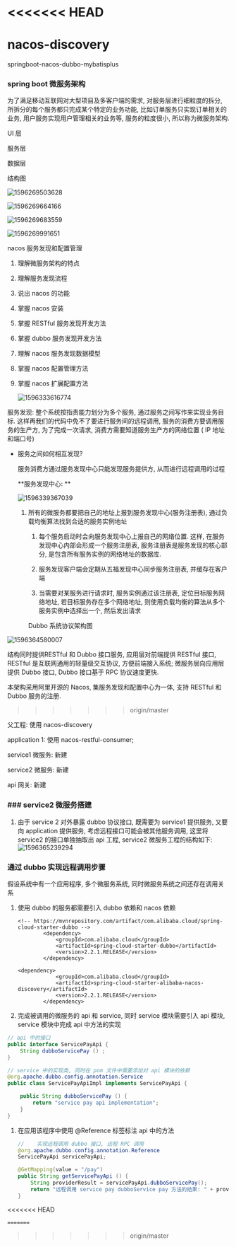 <<<<<<< HEAD
=======
# nacos-discovery
springboot-nacos-dubbo-mybatisplus

###  spring boot 微服务架构

为了满足移动互联网对大型项目及多客户端的需求, 对服务层进行细粒度的拆分, 所拆分的每个服务都只完成某个特定的业务功能, 比如订单服务只实现订单相关的业务, 用户服务实现用户管理相关的业务等, 服务的粒度很小, 所以称为微服务架构.

UI 层

服务层

数据层

结构图

![1596269503628](mdimg/1596269503628.png)

![1596269664166](mdimg/1596269664166.png)

![1596269683559](mdimg/1596269683559.png)

![1596269991651](mdimg/1596269991651.png)

nacos 服务发现和配置管理

1. 理解微服务架构的特点

2. 理解服务发现流程

3. 说出 nacos 的功能

4. 掌握 nacos 安装

5. 掌握 RESTful 服务发现开发方法

6. 掌握 dubbo 服务发现开发方法

7. 理解 nacos 服务发现数据模型

8. 掌握 nacos 配置管理方法

9. 掌握 nacos 扩展配置方法

   ![1596333616774](mdimg/1596333616774.png)

服务发现: 整个系统按指责能力划分为多个服务, 通过服务之间写作来实现业务目标. 这样再我们的代码中免不了要进行服务间的远程调用, 服务的消费方要调用服务的生产方, 为了完成一次请求, 消费方需要知道服务生产方的网络位置 ( IP 地址和端口号)

* 服务之间如何相互发现?

  服务消费方通过服务发现中心只能发现服务提供方, 从而进行远程调用的过程

  **服务发现中心: **

  ![1596339367039](mdimg/%E6%9C%8D%E5%8A%A1%E5%8F%91%E7%8E%B0%E4%B8%AD%E5%BF%83)

  1. 所有的微服务都要把自己的地址上报到服务发现中心(服务注册表), 通过负载均衡算法找到合适的服务实例地址

     1) 每个服务启动时会向服务发现中心上报自己的网络位置. 这样, 在服务发现中心内部会形成一个服务注册表, 服务注册表是服务发现的核心部分, 是包含所有服务实例的网络地址的数据库.

     2) 服务发现客户端会定期从五福发现中心同步服务注册表, 并缓存在客户端

     3) 当需要对某服务进行请求时, 服务实例通过该注册表, 定位目标服务网络地址, 若目标服务存在多个网络地址, 则使用负载均衡的算法从多个服务实例中选择出一个, 然后发出请求

     Dubbo 系统协议架构图

![1596364580007](mdimg/dubbo.jpg)

结构同时提供RESTful 和 Dubbo 接口服务, 应用层对前端提供 RESTful 接口, RESTful 是互联网通用的轻量级交互协议, 方便前端接入系统; 微服务层向应用层提供 Dubbo 接口, Dubbo 接口基于 RPC 协议速度更快.

本架构采用阿里开源的 Nacos, 集服务发现和配置中心为一体, 支持 RESTful 和 Dubbo 服务的注册.
>>>>>>> origin/master

父工程: 使用 nacos-discovery

application 1: 使用 nacos-restful-consumer;

service1 微服务: 新建

service2 微服务: 新建

api 网关: 新建

### ### service2 微服务搭建

1. 由于 service 2 对外暴露 dubbo 协议接口, 既需要为 service1 提供服务, 又要向 application 提供服务, 考虑远程接口可能会被其他服务调用, 这里将 service2 的接口单独抽取出 api 工程, service2 微服务工程的结构如下: ![1596365239294](mdimg/service2%20%E5%BE%AE%E6%9C%8D%E5%8A%A1%E6%9E%B6%E6%9E%84%E5%9B%BE.jpg)

### 通过 dubbo 实现远程调用步骤

假设系统中有一个应用程序, 多个微服务系统, 同时微服务系统之间还存在调用关系

1. 使用 dubbo 的服务都需要引入 dubbo 依赖和 nacos 依赖

   ```
   <!-- https://mvnrepository.com/artifact/com.alibaba.cloud/spring-cloud-starter-dubbo -->
           <dependency>
               <groupId>com.alibaba.cloud</groupId>
               <artifactId>spring-cloud-starter-dubbo</artifactId>
               <version>2.2.1.RELEASE</version>
           </dependency>
           
   <dependency>
               <groupId>com.alibaba.cloud</groupId>
               <artifactId>spring-cloud-starter-alibaba-nacos-discovery</artifactId>
               <version>2.2.1.RELEASE</version>
           </dependency>
   ```

   

2. 完成被调用的微服务的 api 和 service, 同时 service 模块需要引入 api 模块, service 模块中完成 api 中方法的实现

```java
// api 中的接口
public interface ServicePayApi {
    String dubboServicePay () ;
}
```

```java
// service 中的实现类, 同时在 pom 文件中需要添加对 api 模块的依赖
@org.apache.dubbo.config.annotation.Service
public class ServicePayApiImpl implements ServicePayApi {

    public String dubboServicePay () {
        return "service pay api implementation";
    }
}
```



1. 在应用该程序中使用 @Reference 标签标注 api 中的方法 

   ```java
   //    实现远程调用 dubbo 接口, 远程 RPC 调用
   @org.apache.dubbo.config.annotation.Reference
   ServicePayApi servicePayApi;
   
   @GetMapping(value = "/pay")
   public String getServicePayApi () {
       String providerResult = servicePayApi.dubboServicePay();
       return "远程调用 service pay dubboService pay 方法的结果: " + providerResult;
   }
<<<<<<< HEAD
   ```
=======
   ```
>>>>>>> origin/master
